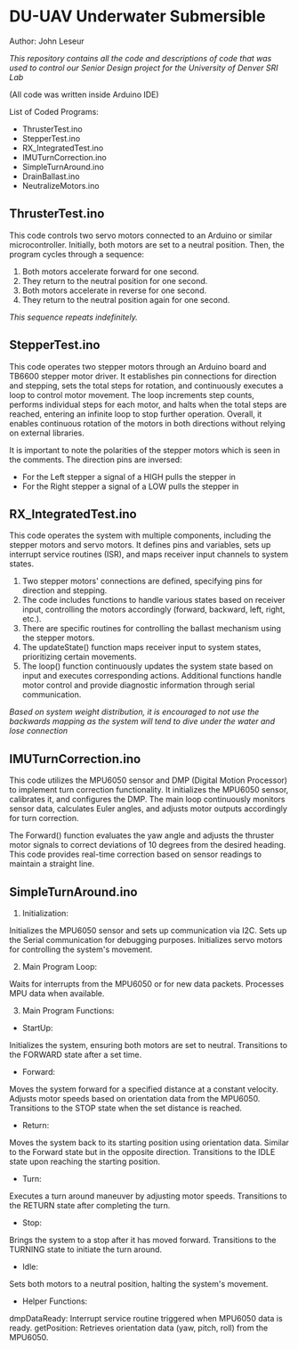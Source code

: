 # DU-UAV Underwater Submersible
Author: John Leseur

*This repository contains all the code and descriptions of code that was used to control our Senior Design project for the University of Denver SRI Lab*

(All code was written inside Arduino IDE)

List of Coded Programs:
- ThrusterTest.ino
- StepperTest.ino
- RX_IntegratedTest.ino
- IMUTurnCorrection.ino
- SimpleTurnAround.ino
- DrainBallast.ino
- NeutralizeMotors.ino

## ThrusterTest.ino
This code controls two servo motors connected to an Arduino or similar microcontroller. Initially, both motors are set to a neutral position. Then, the program cycles through a sequence:

1. Both motors accelerate forward for one second.
2. They return to the neutral position for one second.
3. Both motors accelerate in reverse for one second.
4. They return to the neutral position again for one second.

*This sequence repeats indefinitely.*

## StepperTest.ino
This code operates two stepper motors through an Arduino board and TB6600 stepper motor driver. It establishes pin connections for direction and stepping, sets the total steps for rotation, and continuously executes a loop to control motor movement. The loop increments step counts, performs individual steps for each motor, and halts when the total steps are reached, entering an infinite loop to stop further operation. Overall, it enables continuous rotation of the motors in both directions without relying on external libraries.

It is important to note the polarities of the stepper motors which is seen in the comments. The direction pins are inversed:
* For the Left stepper a signal of a HIGH pulls the stepper in
* For the Right stepper a signal of a LOW pulls the stepper in

## RX_IntegratedTest.ino
This code operates the system with multiple components, including the stepper motors and servo motors. 
It defines pins and variables, sets up interrupt service routines (ISR), and maps receiver input channels to system states. 

1. Two stepper motors' connections are defined, specifying pins for direction and stepping.
2. The code includes functions to handle various states based on receiver input, controlling the motors accordingly (forward, backward, left, right, etc.).
3. There are specific routines for controlling the ballast mechanism using the stepper motors.
4. The updateState() function maps receiver input to system states, prioritizing certain movements.
5. The loop() function continuously updates the system state based on input and executes corresponding actions. Additional functions handle motor control and provide diagnostic information through serial communication.

*Based on system weight distribution, it is encouraged to not use the backwards mapping as the system will tend to dive under the water and lose connection*

## IMUTurnCorrection.ino
This code utilizes the MPU6050 sensor and DMP (Digital Motion Processor) to implement turn correction functionality. It initializes the MPU6050 sensor, calibrates it, and configures the DMP. The main loop continuously monitors sensor data, calculates Euler angles, and adjusts motor outputs accordingly for turn correction.

The Forward() function evaluates the yaw angle and adjusts the thruster motor signals to correct deviations of 10 degrees from the desired heading. This code provides real-time correction based on sensor readings to maintain a straight line.

## SimpleTurnAround.ino
1. Initialization:

Initializes the MPU6050 sensor and sets up communication via I2C.
Sets up the Serial communication for debugging purposes.
Initializes servo motors for controlling the system's movement.

2. Main Program Loop:

Waits for interrupts from the MPU6050 or for new data packets.
Processes MPU data when available.

3. Main Program Functions:

  * StartUp:

Initializes the system, ensuring both motors are set to neutral.
Transitions to the FORWARD state after a set time.

  * Forward:

Moves the system forward for a specified distance at a constant velocity.
Adjusts motor speeds based on orientation data from the MPU6050.
Transitions to the STOP state when the set distance is reached.

  * Return:

Moves the system back to its starting position using orientation data.
Similar to the Forward state but in the opposite direction.
Transitions to the IDLE state upon reaching the starting position.

  * Turn:

Executes a turn around maneuver by adjusting motor speeds.
Transitions to the RETURN state after completing the turn.

  * Stop:

Brings the system to a stop after it has moved forward.
Transitions to the TURNING state to initiate the turn around.

  * Idle:

Sets both motors to a neutral position, halting the system's movement.

* Helper Functions:

dmpDataReady: Interrupt service routine triggered when MPU6050 data is ready.
getPosition: Retrieves orientation data (yaw, pitch, roll) from the MPU6050.



  


